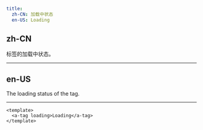 ```yaml
title:
  zh-CN: 加载中状态
  en-US: Loading
```

## zh-CN

标签的加载中状态。

---

## en-US

The loading status of the tag.

---

```vue
<template>
  <a-tag loading>Loading</a-tag>
</template>
```
